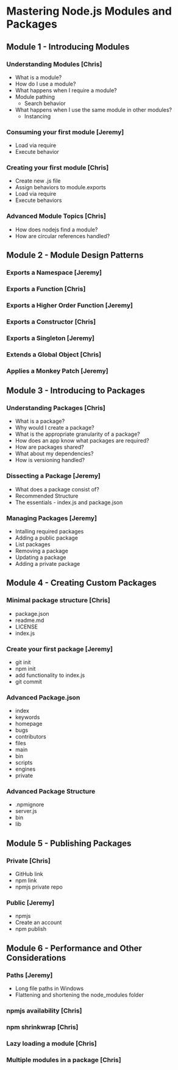 # Mastering Node.js Modules and Packages

## Module 1 - Introducing Modules

### Understanding Modules [Chris]
- What is a module?
- How do I use a module?
- What happens when I require a module?
- Module pathing
  - Search behavior
- What happens when I use the same module in other modules?
  - Instancing

### Consuming your first module [Jeremy]
- Load via require
- Execute behavior

### Creating your first module [Chris]
- Create new .js file
- Assign behaviors to module.exports
- Load via require
- Execute behaviors

### Advanced Module Topics [Chris]
- How does nodejs find a module?
- How are circular references handled?

## Module 2 - Module Design Patterns
### Exports a Namespace [Jeremy]
### Exports a Function [Chris]
### Exports a Higher Order Function [Jeremy]
### Exports a Constructor [Chris]
### Exports a Singleton [Jeremy]
### Extends a Global Object [Chris]
### Applies a Monkey Patch [Jeremy]

## Module 3 - Introducing to Packages

### Understanding Packages [Chris]
- What is a package?
- Why would I create a package?
- What is the appropriate granularity of a package?
- How does an app know what packages are required?
- How are packages shared?
- What about my dependencies?
- How is versioning handled?

### Dissecting a Package [Jeremy]
- What does a package consist of?
- Recommended Structure
- The essentials - index.js and package.json

### Managing Packages [Jeremy]
- Intalling required packages
- Adding a public package
- List packages
- Removing a package
- Updating a package
- Adding a private package
	
## Module 4 - Creating Custom Packages

### Minimal package structure [Chris]
- package.json
- readme.md
- LICENSE
- index.js

### Create your first package [Jeremy]
- git init
- npm init
- add functionality to index.js
- git commit

### Advanced Package.json
- index
- keywords
- homepage
- bugs
- contributors
- files
- main
- bin
- scripts
- engines
- private

### Advanced Package Structure
- .npmignore
- server.js
- bin
- lib

## Module 5 - Publishing Packages

### Private [Chris]
- GitHub link
- npm link
- npmjs private repo

### Public [Jeremy]
- npmjs
- Create an account
- npm publish

## Module 6 - Performance and Other Considerations

### Paths [Jeremy]
- Long file paths in Windows
- Flattening and shortening the node_modules folder

### npmjs availability [Chris]

### npm shrinkwrap [Chris]

### Lazy loading a module [Chris]

### Multiple modules in a package [Chris]

